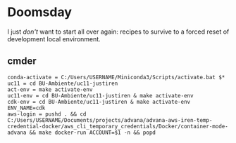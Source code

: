 # Doomsday

I just _don't_ want to start all over again: recipes to survive to a forced reset of development local environment.

## cmder

```
conda-activate = C:/Users/USERNAME/Miniconda3/Scripts/activate.bat $*
uc11 = cd BU-Ambiente/uc11-justiren
act-env = make activate-env
uc11-env = cd BU-Ambiente/uc11-justiren & make activate-env
cdk-env = cd BU-Ambiente/uc11-justiren & make activate-env ENV_NAME=cdk
aws-login = pushd . && cd C:/Users/USERNAME/Documents/projects/advana/advana-aws-iren-temp-credential-docker/aws_cli_temporary_credentials/Docker/container-mode-advana && make docker-run ACCOUNT=$1 -n && popd
```
